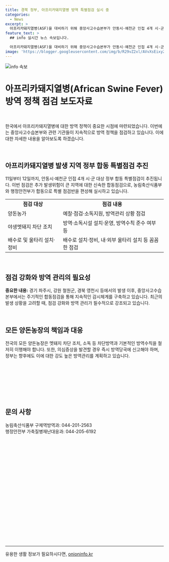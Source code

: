 ```yaml
---
title: 경북 정부, 아프리카돼지열병 방역 특별점검 실시 중
categories:
  - News
excerpt: >
  아프리카돼지열병(ASF)을 대비하기 위해 중앙사고수습본부가 안동시·예천군 인접 4개 시·군 대상 정부 합동 특별점검을 추진한다. 최근 ASF가 경북 영천시뿐만 아니라 안동시, 예천군에서 발생해 확산 위험이 높아졌는데, 이에 대응하기 위해 행정처분 등 엄정 조치를 취할 계획이다. 중앙사고수습본부는 모든 양돈농장이 기본적인 방역수칙을 철저히 준수하고 의심증상을 발견할 경우 즉시 신고할 것을 당부하고 있다.
feature_text: >
  ## info 실시간 뉴스 속보입니다.

  아프리카돼지열병(ASF)을 대비하기 위해 중앙사고수습본부가 안동시·예천군 인접 4개 시·군 대상 정부 합동 특별점검을 추진한다. 최근 ASF가 경북 영천시뿐만 아니라 안동시, 예천군에서 발생해 확산 위험이 높아졌는데, 이에 대응하기 위해 행정처분 등 엄정 조치를 취할 계획이다. 중앙사고수습본부는 모든 양돈농장이 기본적인 방역수칙을 철저히 준수하고 의심증상을 발견할 경우 즉시 신고할 것을 당부하고 있다.
image: 'https://blogger.googleusercontent.com/img/b/R29vZ2xl/AVvXsEixyZcFfHzMRdzZMjFBmAUKJYCLCGyLL1o632UiGVXcaFdKo_bkvkuCioo0uUKlGfBVcT3P84aROyZIXSBEx3Aw5nCQ3pTgDom1WDC4m8eifvWiAmWEEVb4x6G_l8C0QH225ldMjyaFvpxGEBGNO37VmDTDMHGhJPq73UglMfDca1-0aw/s1600/blogspot.png'
---
```


<p><img src="https://blogger.googleusercontent.com/img/b/R29vZ2xl/AVvXsEixyZcFfHzMRdzZMjFBmAUKJYCLCGyLL1o632UiGVXcaFdKo_bkvkuCioo0uUKlGfBVcT3P84aROyZIXSBEx3Aw5nCQ3pTgDom1WDC4m8eifvWiAmWEEVb4x6G_l8C0QH225ldMjyaFvpxGEBGNO37VmDTDMHGhJPq73UglMfDca1-0aw/s1600/blogspot.png" alt="info 속보" /></p>

<h1 data-ke-size="size26"><b>아프리카돼지열병(African Swine Fever) 방역 정책 점검 보도자료</b></h1>

<p data-ke-size="size16">&nbsp;</p>

<p>한국에서 아프리카돼지열병에 대한 방역 정책이 중요한 시점에 마련되었습니다. 이번에는 중앙사고수습본부와 관련 기관들이 지속적으로 방역 정책을 점검하고 있습니다. 이에 대한 자세한 내용을 알아보도록 하겠습니다.</p>

<p data-ke-size="size16">&nbsp;</p>

<h2 data-ke-size="size26">아프리카돼지열병 발생 지역 정부 합동 특별점검 추진</h2>

<p data-ke-size="size16">11일부터 12일까지, 안동시·예천군 인접 4개 시·군 대상 정부 합동 특별점검이 추진됩니다. 이번 점검은 추가 발생위험이 큰 지역에 대한 신속한 합동점검으로, 농림축산식품부와 행정안전부가 합동으로 특별 점검반을 편성해 실시하고 있습니다.</p>

<table>
    <tr>
        <td style="text-align: center; height: 17px;"><b>점검 대상</b></td>
        <td style="text-align: center; height: 17px;"><b>점검 내용</b></td>
    </tr>
    <tr>
        <td style="text-align: left;">양돈농가</td>
        <td style="text-align: left;">예찰·점검·소독지원, 방역관리 상황 점검</td>
    </tr>
    <tr>
        <td style="text-align: left;">야생멧돼지 차단 조치</td>
        <td style="text-align: left;">방역·소독시설 설치·운영, 방역수칙 준수 여부 등</td>
    </tr>
    <tr>
        <td style="text-align: left;">배수로 및 울타리 설치·정비</td>
        <td style="text-align: left;">배수로 설치·정비, 내·외부 울타리 설치 등 꼼꼼한 점검</td>
    </tr>
</table>

<p data-ke-size="size16">&nbsp;</p>

<h2 data-ke-size="size26">점검 강화와 방역 관리의 필요성</h2>

<p data-ke-size="size16"><b>중요한 내용:</b> 경기 파주시, 강원 철원군, 경북 영천시 등에서의 발생 이후, 중앙사고수습본부에서는 주기적인 합동점검을 통해 지속적인 감시체계를 구축하고 있습니다. 최근의 발생 상황을 고려할 때, 점검 강화와 방역 관리가 필수적으로 강조되고 있습니다.</p>

<p data-ke-size="size16">&nbsp;</p>

<h2 data-ke-size="size26">모든 양돈농장의 책임과 대응</h2>

<p data-ke-size="size16">전국의 모든 양돈농장은 멧돼지 차단 조치, 소독 등 차단방역과 기본적인 방역수칙을 철저히 이행해야 합니다. 또한, 의심증상을 발견할 경우 즉시 방역당국에 신고해야 하며, 정부는 향후에도 이에 대한 강도 높은 방역관리를 계획하고 있습니다.</p>

<p data-ke-size="size16">&nbsp;</p>

<p data-ke-size="size16">&nbsp;</p>

<p data-ke-size="size16">&nbsp;</p>

<p data-ke-size="size16">&nbsp;</p>

<h2 data-ke-size="size26">문의 사항</h2>

<p data-ke-size="size16">농림축산식품부 구제역방역과: 044-201-2563<br>행정안전부 가축질병재난대응과: 044-205-6192</p>

<p data-ke-size="size16">&nbsp;</p>

<p data-ke-size="size16">&nbsp;</p>

<p data-ke-size="size16">&nbsp;</p>

<p data-ke-size="size16">&nbsp;</p>

<p data-ke-size="size16">&nbsp;</p>

<p data-ke-size="size16">&nbsp;</p>

<p data-ke-size="size16">&nbsp;</p>

<p data-ke-size="size16">&nbsp;</p>

<p data-ke-size="size16">&nbsp;</p>

<p data-ke-size="size16">&nbsp;</p>

<p data-ke-size="size16">&nbsp;</p>

<p><hr></p>
유용한 생활 정보가 필요하시다면, <a href="https://onioninfo.kr" rel="dofollow">onioninfo.kr</a>


